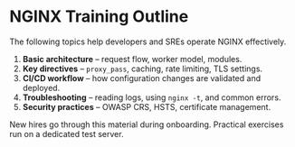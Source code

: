# NGINX Training Outline

The following topics help developers and SREs operate NGINX effectively.

1. **Basic architecture** – request flow, worker model, modules.
2. **Key directives** – `proxy_pass`, caching, rate limiting, TLS settings.
3. **CI/CD workflow** – how configuration changes are validated and deployed.
4. **Troubleshooting** – reading logs, using `nginx -t`, and common errors.
5. **Security practices** – OWASP CRS, HSTS, certificate management.

New hires go through this material during onboarding. Practical exercises run on a dedicated test server.
